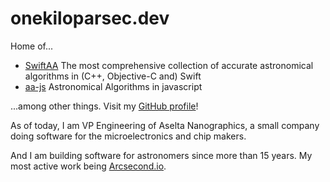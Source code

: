 # onekiloparsec.dev

Home of...

* [SwiftAA](https://github.com/onekiloparsec/SwiftAA) The most comprehensive collection of accurate astronomical algorithms in (C++, Objective-C and) Swift
* [aa-js](https://github.com/onekiloparsec/aa-js) Astronomical Algorithms in javascript

...among other things. Visit my [GitHub profile](https://github.com/onekiloparsec)!

As of today, I am VP Engineering of Aselta Nanographics, a small company doing software for the microelectronics and chip makers.

And I am building software for astronomers since more than 15 years. My most active work being [Arcsecond.io](https://www.arcsecond.io).
